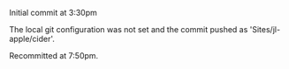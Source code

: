 Initial commit at 3:30pm

The local git configuration was not set and the commit pushed as 'Sites/jl-apple/cider'.

Recommitted at 7:50pm.
